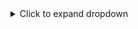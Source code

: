 <details>
<summary>Click to expand dropdown</summary>

Dropdown content goes here.

- Item 1
- Item 2
- Item 3

</details>
